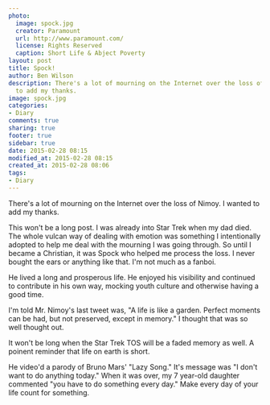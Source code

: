 ```yaml
---
photo:
  image: spock.jpg
  creator: Paramount
  url: http://www.paramount.com/
  license: Rights Reserved
  caption: Short Life & Abject Poverty
layout: post
title: Spock!
author: Ben Wilson
description: There's a lot of mourning on the Internet over the loss of Nimoy. I wanted
  to add my thanks.
image: spock.jpg
categories:
- Diary
comments: true
sharing: true
footer: true
sidebar: true
date: 2015-02-28 08:15
modified_at: 2015-02-28 08:15
created_at: 2015-02-28 08:06
tags:
- Diary
---
```

<!--Lead Paragraph-->

There's a lot of mourning on the Internet over the loss of Nimoy. I wanted to add my thanks.

<!-- more -->

This won't be a long post. I was already into Star Trek when my dad died. The whole vulcan way of dealing with emotion was something I intentionally adopted to help me deal with the mourning I was going through. So until I became a Christian, it was Spock who helped me process the loss. I never bought the ears or anything like that. I'm not much as a fanboi.

He lived a long and prosperous life. He enjoyed his visibility and continued to contribute in his own way, mocking youth culture and otherwise having a good time.

I'm told Mr. Nimoy's last tweet was, "A life is like a garden. Perfect moments can be had, but not preserved, except in memory." I thought that was so well thought out. 

It won't be long when the Star Trek TOS will be a faded memory as well. A poinent reminder that life on earth is short. 

He video'd a parody of Bruno Mars' "Lazy Song." It's message was "I don't want to do anything today." When it was over, my 7 year-old daughter commented "you have to do something every day." Make every day of your life count for something.